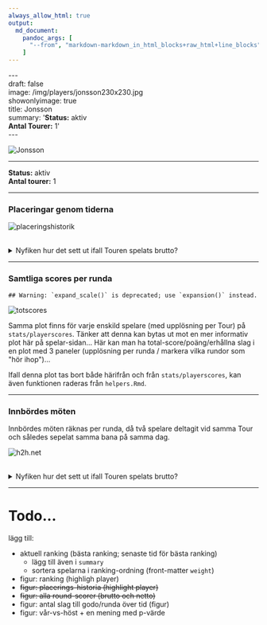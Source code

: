 ```yaml
---
always_allow_html: true
output:
  md_document:
    pandoc_args: [
      "--from", "markdown-markdown_in_html_blocks+raw_html+line_blocks",
    ]
---
```






\-\-\-  
draft: false  
image: /img/players/jonsson230x230.jpg  
showonlyimage: true  
title: Jonsson  
summary:   \'**Status:** aktiv <br>     **Antal Tourer:** 1\'  
\-\-\-

![Jonsson](/img/players/jonsson230x230.jpg)

--------------------------------------------------------------------------------


__Status:__ aktiv  
__Antal tourer:__ 1  


--------------------------------------------------------------------------------

### Placeringar genom tiderna
![placeringshistorik](/playerstats/Jonsson.placing.net.png)
<br><br>
<details>
<summary>Nyfiken hur det sett ut ifall Touren spelats brutto?</summary>
<p>

![placeringshistorik](/playerstats/Jonsson.placing.gross.png)
</p>
</details>

--------------------------------------------------------------------------------

### Samtliga scores per runda

```
## Warning: `expand_scale()` is deprecated; use `expansion()` instead.
```

![totscores](/playerstats/Jonsson.totscores.png)

Samma plot finns för varje enskild spelare (med upplösning per Tour) på 
`stats/playerscores`. Tänker att denna kan bytas ut mot en mer informativ 
plot här på spelar-sidan... Här kan man ha total-score/poäng/erhållna slag i 
en plot med 3 paneler (upplösning per runda / markera vilka rundor som "hör 
ihop")...

Ifall denna plot tas bort både härifrån och från `stats/playerscores`, kan även 
funktionen raderas från `helpers.Rmd`.


--------------------------------------------------------------------------------

### Innbördes möten
Innbördes möten räknas per runda, då två spelare deltagit vid samma Tour och 
således sepelat samma bana på samma dag.

![h2h.net](/playerstats/Jonsson.h2h.net.png)
<br><br>
<details>
<summary>Nyfiken hur det sett ut ifall Touren spelats brutto?</summary>
<p>

![h2h.gross](/playerstats/Jonsson.h2h.gross.png)
</p>
</details>



--------------------------------------------------------------------------------

# Todo...

lägg till:

* aktuell ranking (bästa ranking; senaste tid för bästa ranking)
    + lägg till även i `summary`
    + sortera spelarna i ranking-ordning (front-matter `weight`)
* figur: ranking (highligh player)
* ~~figur: placerings-historia (highlight player)~~
* ~~figur: alla round-scorer (brutto och netto)~~
* figur: antal slag till godo/runda över tid (figur)
* figur: vår-vs-höst + en mening med p-värde


